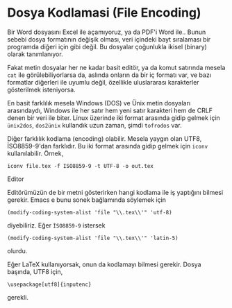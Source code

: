 # Dosya Kodlamasi (File Encoding)

Bir Word dosyasını Excel ile açamıyoruz, ya da PDF'i Word ile.. Bunun
sebebi dosya formatının değişik olması, veri içindeki bayt sıralaması
bir programda diğeri için gibi değil. Bu dosyalar çoğunlukla ikisel
(binary) olarak tanımlanıyor.

Fakat metin dosyalar her ne kadar basit editör, ya da komut satırında
mesela `cat` ile görülebiliyorlarsa da, aslında onların da bir iç
formatı var, ve bazı formatlar diğerleri ile uyumlu değil, özellikle
uluslararası karakterler gösterilmek isteniyorsa.

En basit farklılık mesela Windows (DOS) ve Ünix metin dosyaları
arasındaydı, Windows ile her satır hem yeni satır karakteri hem de
CRLF denen bir veri ile biter. Linux üzerinde iki format arasında
gidip gelmek için `ünix2dos`, `dos2ünix` kullandık uzun zaman, şimdi
`tofrodos` var.

Diğer farklılık kodlama (encoding) olabilir. Mesela yaygın olan UTF8,
İSO8859-9'dan farklıdır. Bu iki format arasında gidip gelmek için
`iconv` kullanılabilir. Örnek,

```
iconv file.tex -f ISO8859-9 -t UTF-8 -o out.tex
```

Editor

Editörümüzün de bir metni gösterirken hangi kodlama ile iş yaptığını
bilmesi gerekir. Emacs e bunu sonek bağlamında söylemek  için

```
(modify-coding-system-alist 'file "\\.tex\\'" 'utf-8)
```

diyebiliriz. Eğer `İSO8859-9` istersek

```
(modify-coding-system-alist 'file "\\.tex\\'" 'latin-5)
```

olurdu.

Eğer LaTeX kullanıyorsak, onun da kodlamayı bilmesi gerekir. Dosya başında, UTF8 için,


```
\usepackage[utf8]{inputenc}
```

gerekli.

